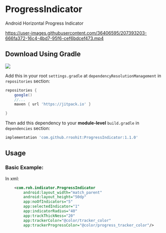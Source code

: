 # ProgressIndicator
Android Horizontal Progress Indicator

https://user-images.githubusercontent.com/36406595/207393203-666fa372-16c4-4bd7-95f6-cef6bdcef473.mp4


## Download Using Gradle
[![](https://jitpack.io/v/rroohit/ProgressIndicator.svg)](https://jitpack.io/#rroohit/ProgressIndicator)

Add this in your root `settings.gradle` at `dependencyResolutionManagement` in `repositories` section:

```groovy
repositories {
    google()
    //...
    maven { url 'https://jitpack.io' }

}
```

Then add this dependency to your **module-level** `build.gradle` in `dependencies` section:
```groovy
implementation 'com.github.rroohit:ProgressIndicator:1.1.0'
```

## Usage

### Basic Example:

In xml:

```xml
    <com.roh.indicator.ProgressIndicator
        android:layout_width="match_parent"
        android:layout_height="50dp"
        app:noOfIndicators="5"
        app:selectedIndicator="1"
        app:indicatorRadius="40"
        app:trackThickNess="20"
        app:trackerColor="@color/tracker_color"
        app:trackerProgressColor="@color/progress_tracker_color"/>
```

#